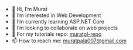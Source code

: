 <!--
### Hi there 👋


**muratpl/muratpl** is a ✨ _special_ ✨ repository because its `README.md` (this file) appears on your GitHub profile.

Here are some ideas to get you started:

- 🔭 I’m currently working on ...
- 🌱 I’m currently learning ...
- 👯 I’m looking to collaborate on ...
- 🤔 I’m looking for help with ...
- 💬 Ask me about ...
- 📫 How to reach me: ...
- 😄 Pronouns: ...
- ⚡ Fun fact: ...
-->

- 👋 Hi, I’m Murat
- 👀 I’m interested in Web Development
- 🌱 I’m currently learning ASP.NET Core
- 💞️ I’m looking to collaborate on web projects
- 🔭 For my tutorials repo: [muratpl-repo](https://github.com/muratpl-repo)
- 📫 How to reach me: muratpala007@gmail.com

